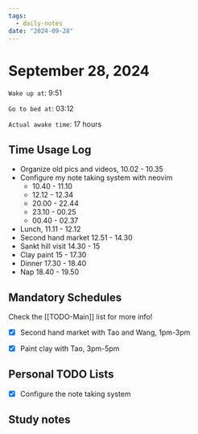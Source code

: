 ```yaml
---
tags:
  - daily-notes
date: "2024-09-28"
---
```


# September 28, 2024

`Wake up at`: 9:51

`Go to bed at`: 03:12

`Actual awake time`: 17 hours

## Time Usage Log

- Organize old pics and videos, 10.02 - 10.35
- Configure my note taking system with neovim
    - 10.40 - 11.10
    - 12.12 - 12.34
    - 20.00 - 22.44
    - 23.10 - 00.25
    - 00.40 - 02.37
- Lunch, 11.11 - 12.12
- Second hand market 12.51 - 14.30
- Sankt hill visit 14.30 - 15
- Clay paint 15 - 17.30
- Dinner 17.30 - 18.40
- Nap 18.40 - 19.50


## Mandatory Schedules

Check the [[TODO-Main]] list for more info!

- [x] Second hand market with Tao and Wang, 1pm-3pm
- [x] Paint clay with Tao, 3pm-5pm


## Personal TODO Lists

- [x] Configure the note taking system

## Study notes

